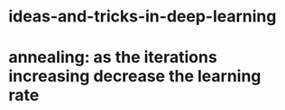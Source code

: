 # ideas-and-tricks-in-deep-learning
# annealing: as the iterations increasing decrease the learning rate
